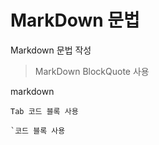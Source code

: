 # MarkDown 문법

Markdown 문법 작성

> MarkDown BlockQuote 사용

markdown

    Tab 코드 블록 사용
  
  
```
`코드 블록 사용
```
